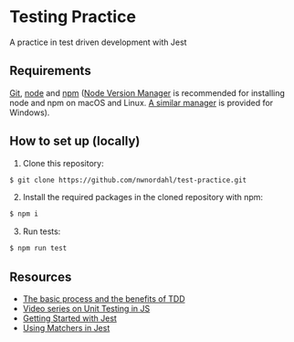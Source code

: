 # Testing Practice
A practice in test driven development with Jest

## Requirements

[Git](https://git-scm.com/), [node](https://nodejs.org/en/) and [npm](https://npm.community/) ([Node Version Manager](https://github.com/nvm-sh/nvm) is recommended for installing node and npm on macOS and Linux. [A similar manager](https://github.com/coreybutler/nvm-windows) is provided for Windows).

## How to set up (locally)

1. Clone this repository:

```bash
$ git clone https://github.com/nwnordahl/test-practice.git
```

2. Install the required packages in the cloned repository with npm:

```bash
$ npm i
```

3. Run tests:

```bash
$ npm run test
```

## Resources

- [The basic process and the benefits of TDD](https://web.archive.org/web/20211123190134/http://godswillokwara.com/index.php/2016/09/09/the-importance-of-test-driven-development/)
- [Video series on Unit Testing in JS](https://www.youtube.com/playlist?list=PL0zVEGEvSaeF_zoW9o66wa_UCNE3a7BEr)
- [Getting Started with Jest](https://jestjs.io/docs/getting-started)
- [Using Matchers in Jest](https://jestjs.io/docs/using-matchers)
